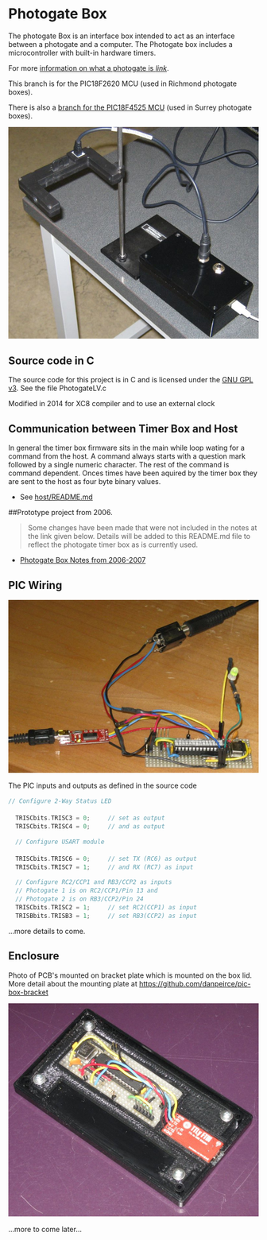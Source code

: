 # Photogate Box
The photogate Box is an interface box intended to act as an interface between a photogate and a computer. 
The Photogate box includes a microcontroller with built-in hardware timers.

For more [information on what a photogate is *link*](https://answers.yahoo.com/question/index?qid=20080614212815AAqek64).

This branch is for the PIC18F2620 MCU (used in Richmond photogate boxes).

There is also a [branch for the PIC18F4525 MCU](https://github.com/danpeirce/photogate-box/tree/pic18f4525) (used in Surrey photogate boxes).

![image of 2014 prototype](image/box-gate.jpg)

## Source code in C
The source code for this project is in C and is licensed under the [GNU GPL v3](http://www.gnu.org/licenses/gpl-3.0.txt).
See the file PhotogateLV.c

Modified in 2014 for XC8 compiler and to use an external clock

## Communication between Timer Box and Host

In general the timer box firmware sits in the main while loop wating for a command from the host. A command always starts with a question mark followed by a single numeric character. The rest of the command is command dependent. Onces times have been aquired by the timer box they are sent to the host as four byte binary values.

* See [host/README.md](host/README.md)

##Prototype project from 2006. 

> Some changes have been made that were not included in the notes at the link given below. Details
will be added to this README.md file to reflect the photogate timer box as is currently used.

* [Photogate Box Notes from 2006-2007](http://www.kwantlen.ca/science/physics/faculty/dpeirce/notes/timer_box/)

## PIC Wiring

![image of 2014 prototype](image/board_test01.jpg)

The PIC inputs and outputs as defined in the source code

```c
// Configure 2-Way Status LED

  TRISCbits.TRISC3 = 0;     // set as output 
  TRISCbits.TRISC4 = 0;     // and as output
```
  
```c
  // Configure USART module

  TRISCbits.TRISC6 = 0;     // set TX (RC6) as output 
  TRISCbits.TRISC7 = 1;     // and RX (RC7) as input
```

```c
  // Configure RC2/CCP1 and RB3/CCP2 as inputs
  // Photogate 1 is on RC2/CCP1/Pin 13 and 
  // Photogate 2 is on RB3/CCP2/Pin 24 
  TRISCbits.TRISC2 = 1;     // set RC2(CCP1) as input
  TRISBbits.TRISB3 = 1;     // set RB3(CCP2) as input 
```
  
...more details to come.

## Enclosure

Photo of PCB's mounted on bracket plate which is mounted on the box lid. More detail about the mounting plate at <https://github.com/danpeirce/pic-box-bracket>

![Photo of PCB's mounted on bracket plate which is mounted on the box lid](image/boards-mounted-bracket.jpg)

...more to come later...
